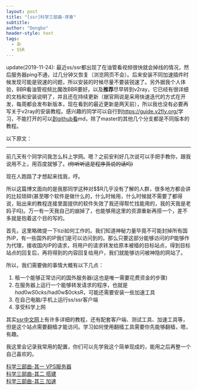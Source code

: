 ```yaml
---
layout: post
title: "[ssr]科学三部曲-序章"
subtitle: 
author: "Dongbo"
header-style: text
tags:
  - 杂
  - SSR
---
```


update(2019-11-24): 最近ss/ssr都出现了在油管看视频很快就会掉线的情况，然后服务器ping不通，过几分钟又恢复（浏览网页不会）。后来安装不同加速插件时候发现可能是锐速的问题，所以安装的时候尽量不要装锐速了。另外据我个人体验，BBR看油管视频比魔改BBR要好。以及**推荐**尽早转到v2ray，它已经有很详细的文档和安装说明了，并且还在持续更新（据官网说是采用快速迭代的方式在开发，每周都会发布新版本，现在看到的最近更新是两天前），所以我也没有必要再写关于v2ray的安装教程。感兴趣的同学可以自行到<https://guide.v2fly.org/>学习，不能打开的可以[到github看](https://github.com/v2fly/v2ray-step-by-step)md，除了master的其他几个分支都是不同版本的教程。

以下原文：

---------

前几天有个同学问我怎么科上学网。嗯？之前安利好几次说可以手把手教你，跟我说用不上，用百度就够了。~~(你听听这是程序员说的话吗)~~

现在人跑路了才想起来找我，哼。

所以这篇博文面向的是我那同学这种对$$R几乎没有了解的人群，很多地方都会讲的比较琐碎(甚至哪个软件是做什么的，什么时候用，什么时候就不需要了都得说，贴出来的教程连接里面提供的软件失效了我还得帮忙找能用的，我的天我是老妈子吗)。万一有一天我自己的崩掉了，也能够用这里的资源重新再搭一个，差不多就是抱着这个目的写的。

首先，这里略微提一下tizi如何工作的。我们知道神秘力量毕竟不可能封掉所有国外IP，有一些国外的IP我们是可以访问到的。那么只要这部分能够访问的IP能够作为代理，接收国内IP的请求，将用户的请求转发给原本被樯的目标站点，得到目标站点的回复后，再将得到的内容回复给用户，我们就能够访问被神隐的网站了。

所以，我们需要做的事情大概有以下几点：
1. 租一个能够正常访问的国外服务器(这也是唯一需要花费资金的步骤)
2. 在服务器上运行一个能够转发请求的程序，也就是$had0wS0cks/$had0w$0cksR，可能还需要安装一些加速工具
3. 在自己电脑/手机上运行ss/ssr客户端
4. 享受科学上网

其实[ssr中文网][1]上有许多详细的教程，还有配套客户端、测试工具、加速工具等，但是这个站点需要翻樯才能访问。学习如何使用翻樯工具需要你先能够翻樯，嗯，有趣。

我这里会记录我常用的配置，你们可以先学我这个简单现成的，能用之后再整一个自己喜欢的。

[科学三部曲-其一 VPS服务器](/2019/11/15/ssr1)  
[科学三部曲-其二 搭建](/2019/11/15/ssr2)    
[科学三部曲-其三 加速](/2019/11/15/ssr3)  

[1]: https://ssr.tools/